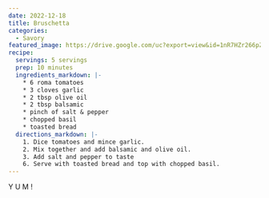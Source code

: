 ```yaml
---
date: 2022-12-18
title: Bruschetta
categories:
  - Savory
featured_image: https://drive.google.com/uc?export=view&id=1nR7HZr266pZmcXzj_ZGyvZzkEhDj-0bO
recipe:
  servings: 5 servings
  prep: 10 minutes
  ingredients_markdown: |-
    * 6 roma tomatoes
    * 3 cloves garlic
    * 2 tbsp olive oil
    * 2 tbsp balsamic
    * pinch of salt & pepper
    * chopped basil
    * toasted bread
  directions_markdown: |-
    1. Dice tomatoes and mince garlic.
    2. Mix together and add balsamic and olive oil.
    3. Add salt and pepper to taste
    6. Serve with toasted bread and top with chopped basil.
---
```


Y U M !
